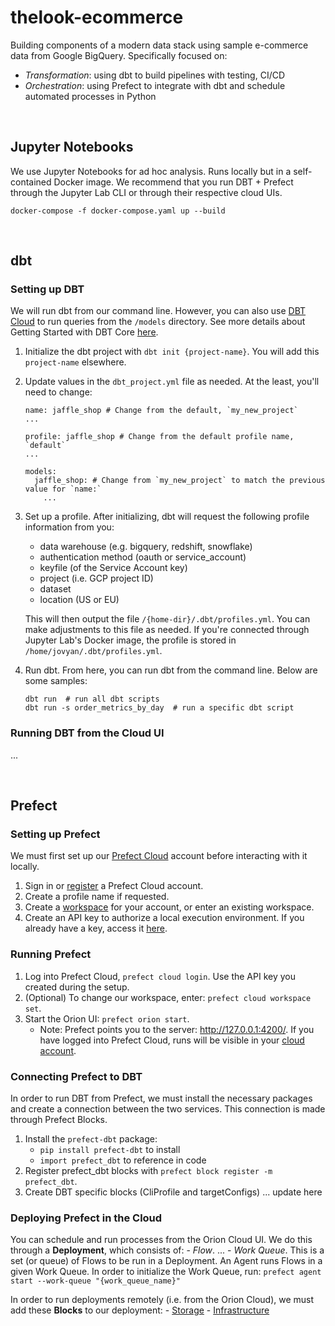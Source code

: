 # thelook-ecommerce

Building components of a modern data stack using sample e-commerce data from Google BigQuery. Specifically focused on:
- _Transformation_: using dbt to build pipelines with testing, CI/CD
- _Orchestration_: using Prefect to integrate with dbt and schedule automated processes in Python

<br>

## Jupyter Notebooks

We use Jupyter Notebooks for ad hoc analysis. Runs locally but in a self-contained Docker image.
We recommend that you run DBT + Prefect through the Jupyter Lab CLI or through their respective cloud UIs.


```
docker-compose -f docker-compose.yaml up --build
```

<br>


## dbt

### Setting up DBT

We will run dbt from our command line. However, you can also use [DBT Cloud](https://cloud.getdbt.com/) to run queries from 
the `/models` directory. See more details about Getting Started with DBT Core [here](https://docs.getdbt.com/docs/get-started/getting-started-dbt-core).

1. Initialize the dbt project with `dbt init {project-name}`. You will add this `project-name` elsewhere.
2. Update values in the `dbt_project.yml` file as needed. At the least, you'll need to change:
	```
	name: jaffle_shop # Change from the default, `my_new_project`
	...

	profile: jaffle_shop # Change from the default profile name, `default`
	...

	models:
	  jaffle_shop: # Change from `my_new_project` to match the previous value for `name:`
	    ...
	```

3. Set up a profile. After initializing, dbt will request the following profile information from you:
	- data warehouse (e.g. bigquery, redshift, snowflake)
	- authentication method (oauth or service_account)
	- keyfile (of the Service Account key)
	- project (i.e. GCP project ID)
	- dataset
	- location (US or EU)

	This will then output the file `/{home-dir}/.dbt/profiles.yml`. You can make adjustments to this file as needed.
	If you're connected through Jupyter Lab's Docker image, the profile is stored in `/home/jovyan/.dbt/profiles.yml`.

4. Run dbt. From here, you can run dbt from the command line. Below are some samples:
	```
	dbt run  # run all dbt scripts
	dbt run -s order_metrics_by_day  # run a specific dbt script
	```


### Running DBT from the Cloud UI

...

<br>


## Prefect

### Setting up Prefect

We must first set up our [Prefect Cloud](https://app.prefect.cloud/) account before interacting with it locally.

1. Sign in or [register](https://docs.prefect.io/ui/cloud-getting-started/#sign-in-or-register) a Prefect Cloud account.
2. Create a profile name if requested.
3. Create a [workspace](https://app.prefect.cloud/) for your account, or enter an existing workspace.
4. Create an API key to authorize a local execution environment. If you already have a key, access it [here](https://app.prefect.cloud/my/api-keys).


### Running Prefect

1. Log into Prefect Cloud, `prefect cloud login`. Use the API key you created during the setup.
2. (Optional) To change our workspace, enter: `prefect cloud workspace set`.
3. Start the Orion UI: `prefect orion start`.
    - Note: Prefect points you to the server: http://127.0.0.1:4200/. If you have logged into Prefect Cloud, runs will be visible in your [cloud account](https://app.prefect.cloud/).


### Connecting Prefect to DBT

In order to run DBT from Prefect, we must install the necessary packages and create
a connection between the two services. This connection is made through Prefect Blocks.

1. Install the `prefect-dbt` package:
	- `pip install prefect-dbt` to install
	- `import prefect_dbt` to reference in code
2. Register prefect_dbt blocks with `prefect block register -m prefect_dbt`.
3. Create DBT specific blocks (CliProfile and targetConfigs) ... update here

### Deploying Prefect in the Cloud

You can schedule and run processes from the Orion Cloud UI. We do this through a __Deployment__, which consists of:
	- _Flow_. ...
	- _Work Queue_. This is a set (or queue) of Flows to be run in a Deployment. An Agent runs Flows in a given Work Queue. In order to initialize the Work Queue, run:
		`prefect agent start --work-queue "{work_queue_name}"`

In order to run deployments remotely (i.e. from the Orion Cloud), we must add these __Blocks__ to our deployment:
	- [Storage](https://docs.prefect.io/tutorials/storage/#using-storage-blocks-with-deployments)
	- [Infrastructure](https://docs.prefect.io/tutorials/storage/#infrastructure)

<br>

